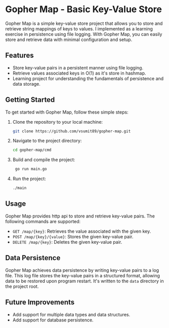 # Gopher Map - Basic Key-Value Store

Gopher Map is a simple key-value store project that allows you to store and retrieve string mappings of keys to values. I implemented as a learning exercise in persistence using file logging. With Gopher Map, you can easily store and retrieve data with minimal configuration and setup.

## Features

- Store key-value pairs in a persistent manner using file logging.
- Retrieve values associated keys in O(1) as it's store in hashmap.
- Learning project for understanding the fundamentals of persistence and data storage.

## Getting Started

To get started with Gopher Map, follow these simple steps:

1. Clone the repository to your local machine:

   ```bash
   git clone https://github.com/vsumit89/gopher-map.git
   ```

2. Navigate to the project directory:

   ```bash
   cd gopher-map/cmd
   ```

3. Build and compile the project:

   ```bash
    go run main.go
   ```

4. Run the project:

   ```bash
   ./main
   ```

## Usage

Gopher Map provides http api to store and retrieve key-value pairs. The following commands are supported:

- `GET /map/{key}`: Retrieves the value associated with the given key.
- `POST /map/{key}/{value}`: Stores the given key-value pair.
- `DELETE /map/{key}`: Deletes the given key-value pair.

## Data Persistence

Gopher Map achieves data persistence by writing key-value pairs to a log file. This log file stores the key-value pairs in a structured format, allowing data to be restored upon program restart. It's written to the `data` directory in the project root.

## Future Improvements

- Add support for multiple data types and data structures.
- Add support for database persistence.
